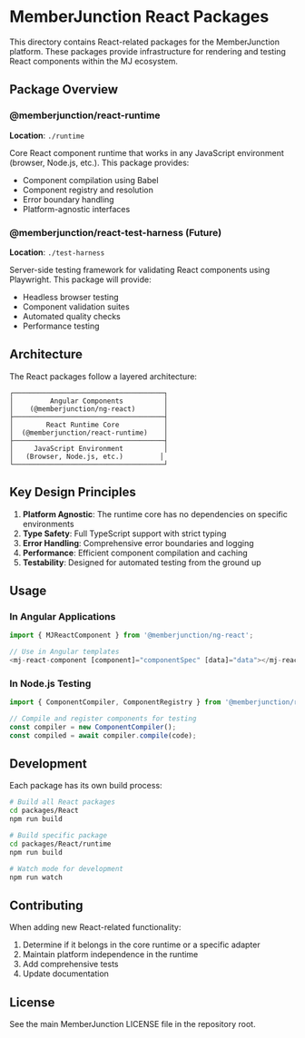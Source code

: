 # MemberJunction React Packages

This directory contains React-related packages for the MemberJunction platform. These packages provide infrastructure for rendering and testing React components within the MJ ecosystem.

## Package Overview

### @memberjunction/react-runtime
**Location**: `./runtime`

Core React component runtime that works in any JavaScript environment (browser, Node.js, etc.). This package provides:
- Component compilation using Babel
- Component registry and resolution
- Error boundary handling
- Platform-agnostic interfaces

### @memberjunction/react-test-harness (Future)
**Location**: `./test-harness`

Server-side testing framework for validating React components using Playwright. This package will provide:
- Headless browser testing
- Component validation suites
- Automated quality checks
- Performance testing

## Architecture

The React packages follow a layered architecture:

```
┌─────────────────────────────────────┐
│         Angular Components          │
│    (@memberjunction/ng-react)       │
├─────────────────────────────────────┤
│        React Runtime Core           │
│  (@memberjunction/react-runtime)    │
├─────────────────────────────────────┤
│     JavaScript Environment          │
│   (Browser, Node.js, etc.)         │
└─────────────────────────────────────┘
```

## Key Design Principles

1. **Platform Agnostic**: The runtime core has no dependencies on specific environments
2. **Type Safety**: Full TypeScript support with strict typing
3. **Error Handling**: Comprehensive error boundaries and logging
4. **Performance**: Efficient component compilation and caching
5. **Testability**: Designed for automated testing from the ground up

## Usage

### In Angular Applications
```typescript
import { MJReactComponent } from '@memberjunction/ng-react';

// Use in Angular templates
<mj-react-component [component]="componentSpec" [data]="data"></mj-react-component>
```

### In Node.js Testing
```typescript
import { ComponentCompiler, ComponentRegistry } from '@memberjunction/react-runtime';

// Compile and register components for testing
const compiler = new ComponentCompiler();
const compiled = await compiler.compile(code);
```

## Development

Each package has its own build process:

```bash
# Build all React packages
cd packages/React
npm run build

# Build specific package
cd packages/React/runtime
npm run build

# Watch mode for development
npm run watch
```

## Contributing

When adding new React-related functionality:
1. Determine if it belongs in the core runtime or a specific adapter
2. Maintain platform independence in the runtime
3. Add comprehensive tests
4. Update documentation

## License

See the main MemberJunction LICENSE file in the repository root.
